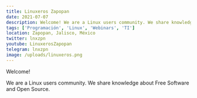```yaml
---
title: Linuxeros Zapopan
date: 2021-07-07
description: Welcome! We are a Linux users community. We share knowledge about Free Software and Open Source.
tags: ['Programación', 'Linux', 'Webinars', 'TI']
location: Zapopan, Jalisco, México
twitter: lnxzpn
youtube: LinuxerosZapopan
telegram: lnxzpn
image: /uploads/linuxeros.png
---
```


Welcome!

We are a Linux users community. We share knowledge about Free Software and Open Source. 
